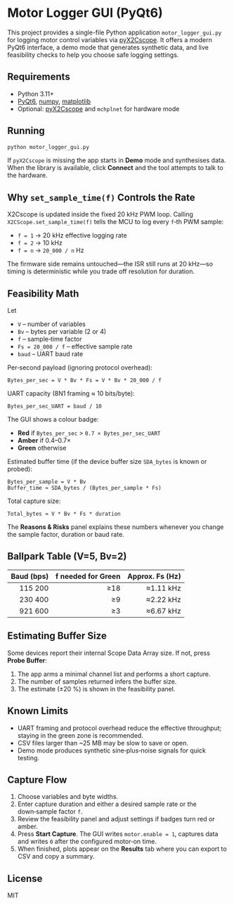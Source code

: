 # Motor Logger GUI (PyQt6)

This project provides a single-file Python application `motor_logger_gui.py` for logging motor control variables via [pyX2Cscope](https://github.com/X2Cscope/pyx2cscope).  It offers a modern PyQt6 interface, a demo mode that generates synthetic data, and live feasibility checks to help you choose safe logging settings.

## Requirements

- Python 3.11+
- [PyQt6](https://pypi.org/project/PyQt6/), [numpy](https://pypi.org/project/numpy/), [matplotlib](https://pypi.org/project/matplotlib/)
- Optional: [pyX2Cscope](https://pypi.org/project/pyx2cscope/) and `mchplnet` for hardware mode

## Running

```bash
python motor_logger_gui.py
```

If `pyX2Cscope` is missing the app starts in **Demo** mode and synthesises data.  When the library is available, click **Connect** and the tool attempts to talk to the hardware.

## Why `set_sample_time(f)` Controls the Rate

X2Cscope is updated inside the fixed 20 kHz PWM loop.  Calling `X2CScope.set_sample_time(f)` tells the MCU to log every `f`‑th PWM sample:

- `f = 1` → 20 kHz effective logging rate
- `f = 2` → 10 kHz
- `f = n` → `20_000 / n` Hz

The firmware side remains untouched—the ISR still runs at 20 kHz—so timing is deterministic while you trade off resolution for duration.

## Feasibility Math

Let

- `V` – number of variables
- `Bv` – bytes per variable (2 or 4)
- `f` – sample‑time factor
- `Fs = 20_000 / f` – effective sample rate
- `baud` – UART baud rate

Per‑second payload (ignoring protocol overhead):

```
Bytes_per_sec = V * Bv * Fs = V * Bv * 20_000 / f
```

UART capacity (8N1 framing ≈ 10 bits/byte):

```
Bytes_per_sec_UART = baud / 10
```

The GUI shows a colour badge:

- **Red** if `Bytes_per_sec` > `0.7 × Bytes_per_sec_UART`
- **Amber** if 0.4–0.7×
- **Green** otherwise

Estimated buffer time (if the device buffer size `SDA_bytes` is known or probed):

```
Bytes_per_sample = V * Bv
Buffer_time ≈ SDA_bytes / (Bytes_per_sample * Fs)
```

Total capture size:

```
Total_bytes ≈ V * Bv * Fs * duration
```

The **Reasons & Risks** panel explains these numbers whenever you change the sample factor, duration or baud rate.

## Ballpark Table (V=5, Bv=2)

| Baud (bps) | f needed for Green | Approx. Fs (Hz) |
|-----------:|-------------------:|---------------:|
| 115 200    | ≥18                | ≈1.11 kHz      |
| 230 400    | ≥9                 | ≈2.22 kHz      |
| 921 600    | ≥3                 | ≈6.67 kHz      |

## Estimating Buffer Size

Some devices report their internal Scope Data Array size.  If not, press **Probe Buffer**:

1. The app arms a minimal channel list and performs a short capture.
2. The number of samples returned infers the buffer size.
3. The estimate (±20 %) is shown in the feasibility panel.

## Known Limits

- UART framing and protocol overhead reduce the effective throughput; staying in the green zone is recommended.
- CSV files larger than ~25 MB may be slow to save or open.
- Demo mode produces synthetic sine‑plus‑noise signals for quick testing.

## Capture Flow

1. Choose variables and byte widths.
2. Enter capture duration and either a desired sample rate or the down‑sample factor `f`.
3. Review the feasibility panel and adjust settings if badges turn red or amber.
4. Press **Start Capture**.  The GUI writes `motor.enable = 1`, captures data and writes `0` after the configured motor‑on time.
5. When finished, plots appear on the **Results** tab where you can export to CSV and copy a summary.

## License

MIT

